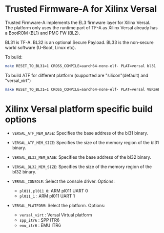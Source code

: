 Trusted Firmware-A for Xilinx Versal
================================

Trusted Firmware-A implements the EL3 firmware layer for Xilinx Versal.
The platform only uses the runtime part of TF-A as Xilinx Versal already has a
BootROM (BL1) and PMC FW (BL2).

BL31 is TF-A.
BL32 is an optional Secure Payload.
BL33 is the non-secure world software (U-Boot, Linux etc).

To build:
```bash
make RESET_TO_BL31=1 CROSS_COMPILE=aarch64-none-elf- PLAT=versal bl31
```

To build ATF for different platform (supported are "silicon"(default) and "versal_virt")
```bash
make RESET_TO_BL31=1 CROSS_COMPILE=aarch64-none-elf- PLAT=versal VERSAL_PLATFORM=versal_virt bl31
```

# Xilinx Versal platform specific build options
*   `VERSAL_ATF_MEM_BASE`: Specifies the base address of the bl31 binary.
*   `VERSAL_ATF_MEM_SIZE`: Specifies the size of the memory region of the bl31 binary.
*   `VERSAL_BL32_MEM_BASE`: Specifies the base address of the bl32 binary.
*   `VERSAL_BL32_MEM_SIZE`: Specifies the size of the memory region of the bl32 binary.

*   `VERSAL_CONSOLE`: Select the console driver. Options:
    -   `pl011`, `pl011_0`: ARM pl011 UART 0
    -   `pl011_1`         : ARM pl011 UART 1

*   `VERSAL_PLATFORM`: Select the platform. Options:
    -   `versal_virt`	: Versal Virtual platform
    -   `spp_itr6`	: SPP ITR6
    -   `emu_itr6`	: EMU ITR6
